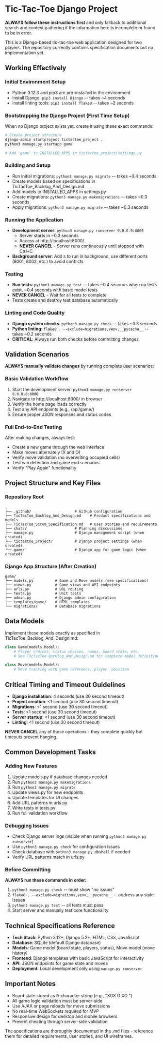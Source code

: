 # Tic-Tac-Toe Django Project

**ALWAYS follow these instructions first** and only fallback to additional search and context gathering if the information here is incomplete or found to be in error.

This is a Django-based tic-tac-toe web application designed for two players. The repository currently contains specification documents but no implementation yet.

## Working Effectively

### Initial Environment Setup
- Python 3.12.3 and pip3 are pre-installed in the environment
- Install Django: `pip3 install Django` -- takes ~4 seconds
- Install linting tools: `pip3 install flake8` -- takes ~2 seconds

### Bootstrapping the Django Project (First Time Setup)
When no Django project exists yet, create it using these exact commands:

```bash
# Create project structure
django-admin startproject tictactoe_project .
python3 manage.py startapp game

# Add 'game' to INSTALLED_APPS in tictactoe_project/settings.py
```

### Building and Setup
- Run initial migrations: `python3 manage.py migrate` -- takes ~0.4 seconds
- Create models based on specifications in TicTacToe_Backlog_And_Design.md
- Add models to INSTALLED_APPS in settings.py
- Create migrations: `python3 manage.py makemigrations` -- takes ~0.3 seconds  
- Apply migrations: `python3 manage.py migrate` -- takes ~0.3 seconds

### Running the Application
- **Development server**: `python3 manage.py runserver 0.0.0.0:8000`
  - Server starts in ~0.3 seconds
  - Access at http://localhost:8000/
  - **NEVER CANCEL** - Server runs continuously until stopped with Ctrl+C
- **Background server**: Add `&` to run in background, use different ports (8001, 8002, etc.) to avoid conflicts

### Testing
- **Run tests**: `python3 manage.py test` -- takes ~0.4 seconds when no tests exist, ~0.4 seconds with basic model tests
- **NEVER CANCEL** - Wait for all tests to complete
- Tests create and destroy test database automatically

### Linting and Code Quality
- **Django system checks**: `python3 manage.py check` -- takes ~0.3 seconds
- **Python linting**: `flake8 . --exclude=migrations,venv,__pycache__` -- takes ~0.2 seconds
- **CRITICAL**: Always run both checks before committing changes

## Validation Scenarios

**ALWAYS manually validate changes** by running complete user scenarios:

### Basic Validation Workflow
1. Start the development server: `python3 manage.py runserver 0.0.0.0:8000`
2. Navigate to http://localhost:8000/ in browser
3. Verify the home page loads correctly
4. Test any API endpoints (e.g., /api/game/)
5. Ensure proper JSON responses and status codes

### Full End-to-End Testing
After making changes, always test:
- Create a new game through the web interface
- Make moves alternately (X and O)
- Verify move validation (no overwriting occupied cells)
- Test win detection and game end scenarios
- Verify "Play Again" functionality

## Project Structure and Key Files

### Repository Root
```
.
├── .github/                    # GitHub configuration
├── TicTacToe_Backlog_And_Design.md    # Product specifications and models
├── TicTacToe_Scrum_Specification.md   # User stories and requirements
├── chats/                      # Planning discussions
├── manage.py                   # Django management script (when created)
├── tictactoe_project/          # Django project settings (when created)
└── game/                       # Django app for game logic (when created)
```

### Django App Structure (After Creation)
```
game/
├── models.py          # Game and Move models (see specifications)
├── views.py           # Game views and API endpoints  
├── urls.py            # URL routing
├── tests.py           # Unit tests
├── admin.py           # Django admin configuration
├── templates/game/    # HTML templates
└── migrations/        # Database migrations
```

## Data Models

Implement these models exactly as specified in TicTacToe_Backlog_And_Design.md:

```python
class Game(models.Model):
    # Player choices, status choices, names, board state, etc.
    # See TicTacToe_Backlog_And_Design.md for complete model definition

class Move(models.Model):
    # Move tracking with game reference, player, position
```

## Critical Timing and Timeout Guidelines

- **Django installation**: 4 seconds (use 30 second timeout)
- **Project creation**: <1 second (use 30 second timeout)  
- **Migrations**: <1 second (use 30 second timeout)
- **Tests**: <1 second (use 30 second timeout)
- **Server startup**: <1 second (use 30 second timeout)
- **Linting**: <1 second (use 30 second timeout)

**NEVER CANCEL** any of these operations - they complete quickly but timeouts prevent hanging.

## Common Development Tasks

### Adding New Features
1. Update models.py if database changes needed
2. Run `python3 manage.py makemigrations`
3. Run `python3 manage.py migrate`
4. Update views.py for new endpoints
5. Update templates for UI changes
6. Add URL patterns in urls.py
7. Write tests in tests.py
8. Run full validation workflow

### Debugging Issues
- Check Django server logs (visible when running `python3 manage.py runserver`)
- Use `python3 manage.py check` for configuration issues
- Check database with `python3 manage.py dbshell` if needed
- Verify URL patterns match in urls.py

### Before Committing
**ALWAYS run these commands in order:**
1. `python3 manage.py check` -- must show "no issues"
2. `flake8 . --exclude=migrations,venv,__pycache__` -- address any style issues
3. `python3 manage.py test` -- all tests must pass
4. Start server and manually test core functionality

## Technical Specifications Reference

- **Tech Stack**: Python 3.12+, Django 5.2+, HTML, CSS, JavaScript
- **Database**: SQLite (default Django database)
- **Models**: Game model (board state, players, status), Move model (move history)
- **Frontend**: Django templates with basic JavaScript for interactivity
- **API**: JSON endpoints for game state and moves
- **Deployment**: Local development only using `manage.py runserver`

## Important Notes

- Board state stored as 9-character string (e.g., "XOX O XO ")
- All game logic validation must be server-side
- Use AJAX or page reloads for move submissions
- No real-time WebSockets required for MVP
- Responsive design for desktop and mobile browsers
- Prevent cheating through server-side validation

The specifications are thoroughly documented in the .md files - reference them for detailed requirements, user stories, and UI wireframes.